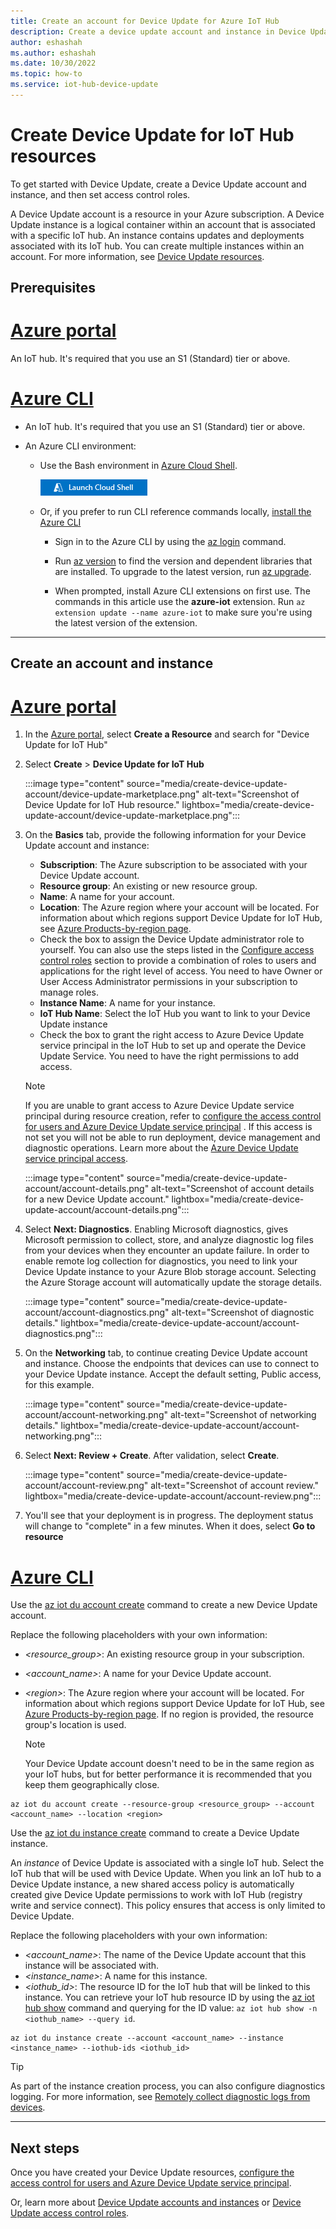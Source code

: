 ```yaml
---
title: Create an account for Device Update for Azure IoT Hub
description: Create a device update account and instance in Device Update for Azure IoT Hub using the Azure portal or CLI.
author: eshashah
ms.author: eshashah
ms.date: 10/30/2022
ms.topic: how-to
ms.service: iot-hub-device-update
---
```


# Create Device Update for IoT Hub resources

To get started with Device Update, create a Device Update account and instance, and then set access control roles.

A Device Update account is a resource in your Azure subscription. A Device Update instance is a logical container within an account that is associated with a specific IoT hub. An instance contains updates and deployments associated with its IoT hub. You can create multiple instances within an account. For more information, see [Device Update resources](device-update-resources.md).

## Prerequisites

# [Azure portal](#tab/portal)

An IoT hub. It's required that you use an S1 (Standard) tier or above.

# [Azure CLI](#tab/cli)

* An IoT hub. It's required that you use an S1 (Standard) tier or above.

* An Azure CLI environment:

  * Use the Bash environment in [Azure Cloud Shell](../cloud-shell/quickstart.md).

    [![Launch Cloud Shell in a new window](../../includes/media/cloud-shell-try-it/hdi-launch-cloud-shell.png)](https://shell.azure.com)

  * Or, if you prefer to run CLI reference commands locally, [install the Azure CLI](/cli/azure/install-azure-cli)

    * Sign in to the Azure CLI by using the [az login](/cli/azure/reference-index#az-login) command.

    * Run [az version](/cli/azure/reference-index#az-version) to find the version and dependent libraries that are installed. To upgrade to the latest version, run [az upgrade](/cli/azure/reference-index#az-upgrade).
 
    * When prompted, install Azure CLI extensions on first use. The commands in this article use the **azure-iot** extension. Run `az extension update --name azure-iot` to make sure you're using the latest version of the extension.

---

## Create an account and instance

# [Azure portal](#tab/portal)

1. In the [Azure portal](https://portal.azure.com), select **Create a Resource** and search for "Device Update for IoT Hub"

2. Select **Create** > **Device Update for IoT Hub**

   :::image type="content" source="media/create-device-update-account/device-update-marketplace.png" alt-text="Screenshot of Device Update for IoT Hub resource." lightbox="media/create-device-update-account/device-update-marketplace.png":::

3. On the **Basics** tab, provide the following information for your Device Update account and instance:

   * **Subscription**: The Azure subscription to be associated with your Device Update account.
   * **Resource group**: An existing or new resource group.
   * **Name**: A name for your account.
   * **Location**: The Azure region where your account will be located. For information about which regions support Device Update for IoT Hub, see [Azure Products-by-region page](https://azure.microsoft.com/global-infrastructure/services/?products=iot-hub).
   * Check the box to assign the Device Update administrator role to yourself. You can also use the steps listed in the [Configure access control roles](configure-access-control-device-update.md) section to provide a combination of roles to users and applications for the right level of access. You need to have Owner or User Access Administrator permissions in your subscription to manage roles.
   * **Instance Name**: A name for your instance.
   * **IoT Hub Name**: Select the IoT Hub you want to link to your Device Update instance
   * Check the box to grant the right access to Azure Device Update service principal in the IoT Hub to set up and operate the Device Update Service. You need to have the right permissions to add access. 
   > [!NOTE]
   > If you are unable to grant access to Azure Device Update service principal during resource creation, refer to [configure the access control for users and Azure Device Update service principal](configure-access-control-device-update.md) . If this access is not set you will not be able to run deployment, device management and diagnostic operations. Learn more about the [Azure Device Update service principal access](device-update-control-access.md#configuring-access-for-azure-device-update-service-principal-in-the-iot-hub).

   :::image type="content" source="media/create-device-update-account/account-details.png" alt-text="Screenshot of account details for a new Device Update account." lightbox="media/create-device-update-account/account-details.png":::

4. Select **Next: Diagnostics**. Enabling Microsoft diagnostics, gives Microsoft permission to collect, store, and analyze diagnostic log files from your devices when they encounter an update failure. In order to enable remote log collection for diagnostics, you need to link your Device Update instance to your Azure Blob storage account. Selecting the Azure Storage account will automatically update the storage details.

   :::image type="content" source="media/create-device-update-account/account-diagnostics.png" alt-text="Screenshot of diagnostic details." lightbox="media/create-device-update-account/account-diagnostics.png":::

5. On the **Networking** tab, to continue creating Device Update account and instance.
   Choose the endpoints that devices can use to connect to your Device Update instance. Accept the default setting, Public access, for this example.

   :::image type="content" source="media/create-device-update-account/account-networking.png" alt-text="Screenshot of networking details." lightbox="media/create-device-update-account/account-networking.png":::

6. Select **Next: Review + Create**. After validation, select **Create**.

   :::image type="content" source="media/create-device-update-account/account-review.png" alt-text="Screenshot of account review." lightbox="media/create-device-update-account/account-review.png":::

7. You'll see that your deployment is in progress. The deployment status will change to "complete" in a few minutes. When it does, select **Go to resource**

# [Azure CLI](#tab/cli)

Use the [az iot du account create](/cli/azure/iot/du/account#az-iot-du-account-create) command to create a new Device Update account.

Replace the following placeholders with your own information:

* *\<resource_group>*: An existing resource group in your subscription.
* *\<account_name>*: A name for your Device Update account.
* *\<region>*: The Azure region where your account will be located. For information about which regions support Device Update for IoT Hub, see [Azure Products-by-region page](https://azure.microsoft.com/global-infrastructure/services/?products=iot-hub). If no region is provided, the resource group's location is used.

   > [!NOTE]
   > Your Device Update account doesn't need to be in the same region as your IoT hubs, but for better performance it is recommended that you keep them geographically close.

```azurecli-interactive
az iot du account create --resource-group <resource_group> --account <account_name> --location <region>
```

Use the [az iot du instance create](/cli/azure/iot/du/instance#az-iot-du-instance-create) command to create a Device Update instance.

An *instance* of Device Update is associated with a single IoT hub. Select the IoT hub that will be used with Device Update. When you link an IoT hub to a Device Update instance, a new shared access policy is automatically created give Device Update permissions to work with IoT Hub (registry write and service connect). This policy ensures that access is only limited to Device Update.

Replace the following placeholders with your own information:

* *\<account_name>*: The name of the Device Update account that this instance will be associated with.
* *\<instance_name>*: A name for this instance.
* *\<iothub_id>*: The resource ID for the IoT hub that will be linked to this instance. You can retrieve your IoT hub resource ID by using the [az iot hub show](/cli/azure/iot/hub#az-iot-hub-show) command and querying for the ID value: `az iot hub show -n <iothub_name> --query id`.

```azurecli-interactive
az iot du instance create --account <account_name> --instance <instance_name> --iothub-ids <iothub_id>
```

>[!TIP]
>As part of the instance creation process, you can also configure diagnostics logging. For more information, see [Remotely collect diagnostic logs from devices](device-update-log-collection.md).

---

## Next steps

Once you have created your Device Update resources, [configure the access control for users and Azure Device Update service principal](configure-access-control-device-update.md).

Or, learn more about [Device Update accounts and instances](device-update-resources.md) or [Device Update access control roles](device-update-control-access.md).
